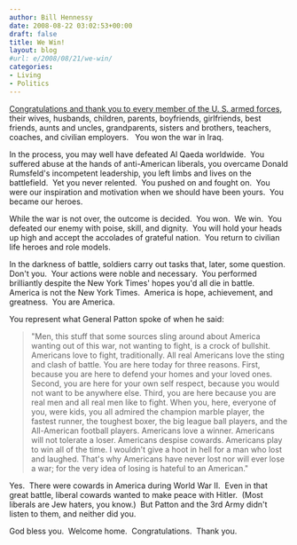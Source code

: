 ```yaml
---
author: Bill Hennessy
date: 2008-08-22 03:02:53+00:00
draft: false
title: We Win!
layout: blog
#url: e/2008/08/21/we-win/
categories:
- Living
- Politics
---
```


[Congratulations and thank you to every member of the U. S. armed forces](https://www.washingtonpost.com/wp-dyn/content/article/2008/08/21/AR2008082100310.html?hpid=topnews), their wives, husbands, children, parents, boyfriends, girlfriends, best friends, aunts and uncles, grandparents, sisters and brothers, teachers, coaches, and civilian employers.   You won the war in Iraq.

In the process, you may well have defeated Al Qaeda worldwide.  You suffered abuse at the hands of anti-American liberals, you overcame Donald Rumsfeld's incompetent leadership, you left limbs and lives on the battlefield.  Yet you never relented.  You pushed on and fought on.  You were our inspiration and motivation when we should have been yours.  You became our heroes.

While the war is not over, the outcome is decided.  You won.  We win.  You defeated our enemy with poise, skill, and dignity.  You will hold your heads up high and accept the accolades of grateful nation.  You return to civilian life heroes and role models.

In the darkness of battle, soldiers carry out tasks that, later, some question. Don't you.  Your actions were noble and necessary.  You performed brilliantly despite the New York Times' hopes you'd all die in battle.   America is not the New York Times.  America is hope, achievement, and greatness.  You are America.

You represent what General Patton spoke of when he said:


> "Men, this stuff that some sources sling around about America wanting out of this war, not wanting to fight, is a crock of bullshit. Americans love to fight, traditionally. All real Americans love the sting and clash of battle. You are here today for three reasons. First, because you are here to defend your homes and your loved ones. Second, you are here for your own self respect, because you would not want to be anywhere else. Third, you are here because you are real men and all real men like to fight. When you, here, everyone of you, were kids, you all admired the champion marble player, the fastest runner, the toughest boxer, the big league ball players, and the All-American football players. Americans love a winner. Americans will not tolerate a loser. Americans despise cowards. Americans play to win all of the time. I wouldn't give a hoot in hell for a man who lost and laughed. That's why Americans have never lost nor will ever lose a war; for the very idea of losing is hateful to an American."


Yes.  There were cowards in America during World War II.  Even in that great battle, liberal cowards wanted to make peace with Hitler.  (Most liberals are Jew haters, you know.)  But Patton and the 3rd Army didn't listen to them, and neither did you. 

God bless you.  Welcome home.  Congratulations.  Thank you.
